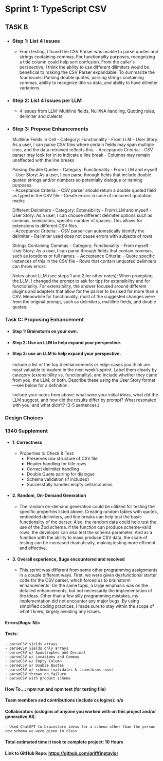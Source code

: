# Sprint 1: TypeScript CSV

## TASK B

- ### Step 1: List 4 Issues
    - From testing, I found the CSV Parser was unable to parse quotes and strings containing commas. For functionailty purposes, 
    recognizing a title column could help sort confusion. From the caller's perspective, I think the ability to use different dilimiters would be beneficial to making the CSV Parser expandable. To summarize the four issues: Parsing double quotes, parsing strings containing commas, ability to recognize title vs data, and ability to have dilimiter variations. 

- ### Step 2: List 4 Issues per LLM
    - 4 Issues from LLM: Multiline fields, Null/NA handling, Quoting rules, delimiter and dialects

- ### Step 3: Propose Enhancements
    Multiline Fields in Cell
        - Category: Functionality
        - From LLM
        - User Story: As a user, I can parse CSV files where certain fields may span multiple lines, and the data retrieved reflects this. 
        - Acceptance Criteria:
            - CSV parser may look for \n to indicate a line break
            - Columns may remain unaffected with the line breaks

    Parsing Double Quotes
        - Category: Functionality
        - From LLM and myself
        - User Story: As a user, I can parse through fields that include double quoted strings and/or numbers so potentially dialogue or naming purposes.  
        - Acceptance Criteria:
            - CSV parser should return a double quoted field as typed in the CSV file
            - Create errors in case of inccorect quotation marks

    Different Delimiters
        - Category: Extensibility
        - From LLM and myself
        - User Story: As a user, I can choose different delimiter options such as commas, semicolons, specific number of spaces. This allows for extensions to different CSV files.   
        - Acceptance Criteria:
            - CSV parser can automatically identify the delimiter
            - Delimiter used does not cause errors with subjects of rows

    Strings Containing Commas
        - Category: Functionality
        - From myself
        - User Story: As a user, I can parse through fields that contain commas, such as locations or full names.
        - Acceptance Criteria:
            - Quote specific instances of this in the CSV file
            - Rows that contain unquoted delimiters can throw errors

    Notes about LLM (see steps 1 and 2 for other notes): When prompting the LLM, I changed the prompt to ask for tips for extensibility and for functionality. For extensibility, the answer focused around different plugins and adapters that allow for the parser to be used for more than a CSV. Meanwhile for functionality, most of the suggested changes were from the original prompt, such as delimiters, multiline fields, and double quotes. 

### Task C: Proposing Enhancement

- #### Step 1: Brainstorm on your own.

- #### Step 2: Use an LLM to help expand your perspective.

- #### Step 3: use an LLM to help expand your perspective.

    Include a list of the top 4 enhancements or edge cases you think are most valuable to explore in the next week’s sprint. Label them clearly by category (extensibility vs. functionality), and include whether they came from you, the LLM, or both. Describe these using the User Story format—see below for a definition. 

    Include your notes from above: what were your initial ideas, what did the LLM suggest, and how did the results differ by prompt? What resonated with you, and what didn’t? (3-5 sentences.) 

### Design Choices

### 1340 Supplement

- #### 1. Correctness
    - Properties to Check & Test:
        - Preserves row structure of CSV file
        - Header handling for title rows
        - Correct delimiter handling
        - Double Quote pairing for dialogue 
        - Schema validation (if included)
        - Successfully handles empty cells/columns

- #### 2. Random, On-Demand Generation
    - The random on-demand generation could be utilized for testing the specific properties listed above. Creating random tables with quotes, embedded delimiters, and line breaks can help test the basic functionality of the parser. Also, the random data could help test the use of the Zod schema. If the function can produce scheme-valid rows, the developer can also test the schema parameter. And as a function with the ability to mass produce CSV data, the scale of testing can be increased dramatically, making testing more efficient and effective. 

- #### 3. Overall experience, Bugs encountered and resolved
    - This sprint was different from some other programming assignments in a couple different ways. First, we were given dysfunctional starter code for the CSV parser, which forced us to brainstorm enhancements. On the same topic, a large emphasis was on the detailed enhancements, but not necessarily the implementation of the ideas. Other than a few silly programming mistakes, my implementation did not encounter any major bugs. By using simplified coding practices, I made sure to stay within the scope of what I knew, largely avoiding any issues.  

#### Errors/Bugs: N/a
#### Tests: 
    - parseCSV yields arrays
    - parseCSV yields only arrays
    - parseCSV w/ Apostrophes and Decimal
    - parseCSV w/ Locations and Commas
    - parseCSV w/ Empty Column
    - parseCSV w/ Double Quotes
    - parseCSV w/ schema (validates & transforms rows)
    - parseCSV throws on failure
    - parseCSV with product schema
#### How To…: npm run and npm test (for testing file)

#### Team members and contributions (include cs logins): n/a

#### Collaborators (cslogins of anyone you worked with on this project and/or generative AI): 
    - Used ChatGPT to brainstorm ideas for a schema other than the person row schema we were given in class
#### Total estimated time it took to complete project: 10 Hours
#### Link to GitHub Repo: https://github.com/grifffinptaylor 
